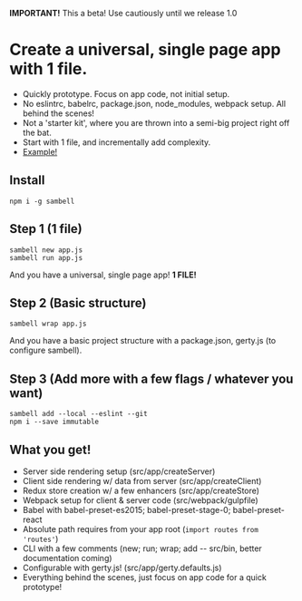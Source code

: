 **IMPORTANT!** This a beta! Use cautiously until we release 1.0

# Create a universal, single page app with 1 file.

- Quickly prototype. Focus on app code, not initial setup.
- No eslintrc, babelrc, package.json, node_modules, webpack setup. All behind the scenes!
- Not a 'starter kit', where you are thrown into a semi-big project right off the bat.
- Start with 1 file, and incrementally add complexity.
- [Example!](https://github.com/ndreckshage/sambell-example)

## Install
```
npm i -g sambell
```

## Step 1 (1 file)
```
sambell new app.js
sambell run app.js
```

And you have a universal, single page app! **1 FILE!**

## Step 2 (Basic structure)
```
sambell wrap app.js
```

And you have a basic project structure with a package.json, gerty.js (to configure sambell).

## Step 3 (Add more with a few flags / whatever you want)
```
sambell add --local --eslint --git
npm i --save immutable
```

## What you get!
- Server side rendering setup (src/app/createServer)
- Client side rendering w/ data from server (src/app/createClient)
- Redux store creation w/ a few enhancers (src/app/createStore)
- Webpack setup for client & server code (src/webpack/gulpfile)
- Babel with babel-preset-es2015; babel-preset-stage-0; babel-preset-react
- Absolute path requires from your app root (```import routes from 'routes'```)
- CLI with a few comments (new; run; wrap; add -- src/bin, better documentation coming)
- Configurable with gerty.js! (src/app/gerty.defaults.js)
- Everything behind the scenes, just focus on app code for a quick prototype!
